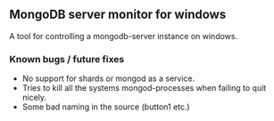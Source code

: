 ## MongoDB server monitor for windows

A tool for controlling a mongodb-server instance on windows.

### Known bugs / future fixes
 * No support for shards or mongod as a service.
 * Tries to kill all the systems mongod-processes when failing to quit nicely.
 * Some bad naming in the source (button1 etc.)